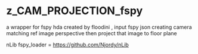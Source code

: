 # z_CAM_PROJECTION_fspy

a wrapper for fspy hda created  by floodini , input fspy json creating camera matching ref image perspective then project that image to floor plane

nLib fspy_loader = https://github.com/Njordy/nLib